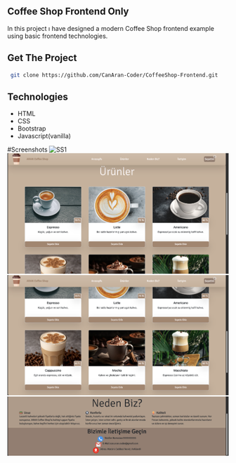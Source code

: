 ## Coffee Shop Frontend Only

In this project ı have designed a modern Coffee Shop frontend example using basic frontend technologies.

## Get The Project

```bash
 git clone https://github.com/CanAran-Coder/CoffeeShop-Frontend.git
```


## Technologies
- HTML
- CSS
- Bootstrap
- Javascript(vanilla)


#Screenshots
![SS1](Image/githubImages/SS1.png)
![SS2](Image/githubImages/SS2.png)
![SS3](Image/githubImages/SS3.png)
![SS4](Image/githubImages/SS4.png)
